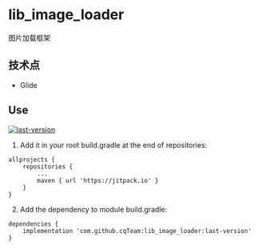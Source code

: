 # lib_image_loader
图片加载框架

## 技术点
* Glide

## Use
[![last-version](https://jitpack.io/v/cqTeam/lib_image_loader.svg)](https://jitpack.io/#cqTeam/lib_image_loader)
1. Add it in your root build.gradle at the end of repositories:
```
allprojects {
    repositories {
    	...
        maven { url 'https://jitpack.io' }
    }
}
```

2. Add the dependency to module build.gradle:
```
dependencies {
    implementation 'com.github.cqTeam:lib_image_loader:last-version'
}
```
